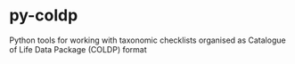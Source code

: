 # py-coldp
 Python tools for working with taxonomic checklists organised as Catalogue of Life Data Package (COLDP) format
